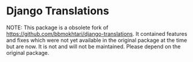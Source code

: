 # Django Translations

NOTE: This package is a obsolete fork of
https://github.com/bbmokhtari/django-translations. It contained features and
fixes which were not yet available in the original package at the time but are now.
It is not and will not be maintained. Please depend on the original package.
